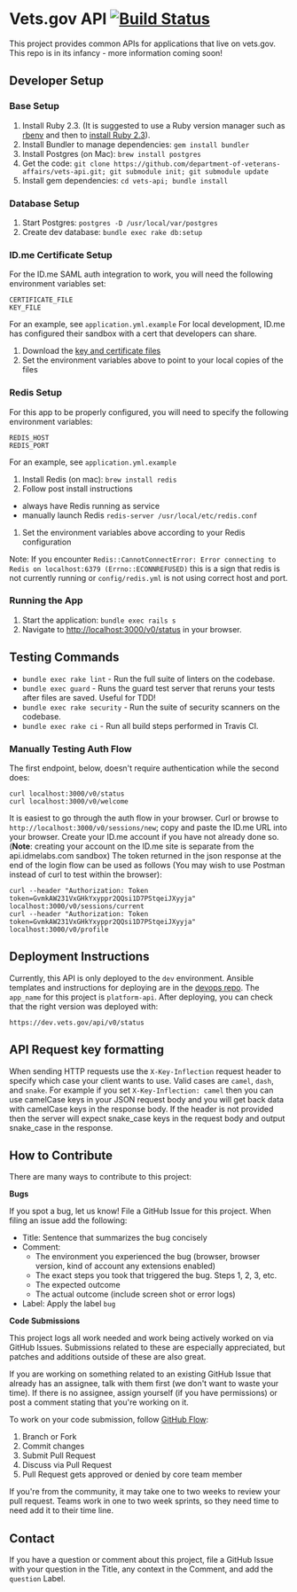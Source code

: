 # Vets.gov API [![Build Status](https://travis-ci.org/department-of-veterans-affairs/vets-api.svg?branch=master)](https://travis-ci.org/department-of-veterans-affairs/vets-api)

This project provides common APIs for applications that live on vets.gov. This repo is in its infancy - more information coming soon!

## Developer Setup

### Base Setup

1. Install Ruby 2.3. (It is suggested to use a Ruby version manager such as [rbenv](https://github.com/rbenv/rbenv#installation) and then to [install Ruby 2.3](https://github.com/rbenv/rbenv#installing-ruby-versions)).
1. Install Bundler to manage dependencies: `gem install bundler`
1. Install Postgres (on Mac): `brew install postgres`
1. Get the code: `git clone https://github.com/department-of-veterans-affairs/vets-api.git; git submodule init; git submodule update` 
1. Install gem dependencies: `cd vets-api; bundle install`

### Database Setup
1. Start Postgres: `postgres -D /usr/local/var/postgres`
1. Create dev database: `bundle exec rake db:setup`

### ID.me Certificate Setup
For the ID.me SAML auth integration to work, you will need the following environment variables set:
```
CERTIFICATE_FILE
KEY_FILE
```

For an example, see `application.yml.example`
For local development, ID.me has configured their sandbox with a cert that developers can share.

1. Download the [key and certificate files](https://github.com/department-of-veterans-affairs/platform-team/tree/master/identity/certificates)
1. Set the environment variables above to point to your local copies of the files

### Redis Setup
For this app to be properly configured, you will need to specify the following environment variables:
```
REDIS_HOST
REDIS_PORT
```

For an example, see `application.yml.example`

1. Install Redis (on mac): `brew install redis`
1. Follow post install instructions
  - always have Redis running as service
  - manually launch Redis `redis-server /usr/local/etc/redis.conf`
1. Set the environment variables above according to your Redis configuration

Note: If you encounter `Redis::CannotConnectError: Error connecting to Redis on localhost:6379 (Errno::ECONNREFUSED)`
this is a sign that redis is not currently running or `config/redis.yml` is not using correct host and port.

### Running the App
1. Start the application: `bundle exec rails s`
1. Navigate to <http://localhost:3000/v0/status> in your browser.

## Testing Commands
- `bundle exec rake lint` - Run the full suite of linters on the codebase.
- `bundle exec guard` - Runs the guard test server that reruns your tests after files are saved. Useful for TDD!
- `bundle exec rake security` - Run the suite of security scanners on the codebase.
- `bundle exec rake ci` - Run all build steps performed in Travis CI.

### Manually Testing Auth Flow
The first endpoint, below, doesn't require authentication while the second does:
```
curl localhost:3000/v0/status
curl localhost:3000/v0/welcome
```
It is easiest to go through the auth flow in your browser. Curl or browse to `http://localhost:3000/v0/sessions/new`; copy and paste the ID.me URL into your browser.  Create your ID.me account if you have not already done so. (**Note**: creating your account on the ID.me site is separate from the api.idmelabs.com sandbox) The token returned in the json response at the end of the login flow can be used as follows (You may wish to use Postman instead of curl to test within the browser):

```
curl --header "Authorization: Token token=GvmkAW231VxGHkYxyppr2QQsi1D7PStqeiJXyyja" localhost:3000/v0/sessions/current
curl --header "Authorization: Token token=GvmkAW231VxGHkYxyppr2QQsi1D7PStqeiJXyyja" localhost:3000/v0/profile
```

## Deployment Instructions

Currently, this API is only deployed to the `dev` environment. Ansible templates and instructions for deploying are in the [devops repo](https://github.com/department-of-veterans-affairs/devops/tree/master/ansible). The `app_name` for this project is `platform-api`. After deploying, you can check that the right version was deployed with:
```
https://dev.vets.gov/api/v0/status
```

## API Request key formatting

When sending HTTP requests use the `X-Key-Inflection` request header to specify which case your client wants to use. Valid cases are `camel`, `dash`, and `snake`. For example if you set `X-Key-Inflection: camel` then you can use camelCase keys in your JSON request body and you will get back data with camelCase keys in the response body. If the header is not provided then the server will expect snake_case keys in the request body and output snake_case in the response.

## How to Contribute

There are many ways to contribute to this project:

**Bugs**

If you spot a bug, let us know! File a GitHub Issue for this project. When filing an issue add the following:

- Title: Sentence that summarizes the bug concisely
- Comment:
    - The environment you experienced the bug (browser, browser version, kind of account any extensions enabled)
    - The exact steps you took that triggered the bug. Steps 1, 2, 3, etc.
    - The expected outcome
    - The actual outcome (include screen shot or error logs)
- Label: Apply the label `bug`

**Code Submissions**

This project logs all work needed and work being actively worked on via GitHub Issues. Submissions related to these are especially appreciated, but patches and additions outside of these are also great.

If you are working on something related to an existing GitHub Issue that already has an assignee, talk with them first (we don't want to waste your time). If there is no assignee, assign yourself (if you have permissions) or post a comment stating that you're working on it.

To work on your code submission, follow [GitHub Flow](https://guides.github.com/introduction/flow/):

1. Branch or Fork
1. Commit changes
1. Submit Pull Request
1. Discuss via Pull Request
1. Pull Request gets approved or denied by core team member

If you're from the community, it may take one to two weeks to review your pull request. Teams work in one to two week sprints, so they need time to need add it to their time line.

## Contact

If you have a question or comment about this project, file a GitHub Issue with your question in the Title, any context in the Comment, and add the `question` Label.
